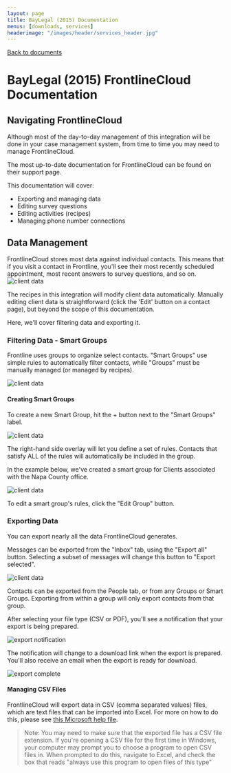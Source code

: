 ```yaml
---
layout: page
title: BayLegal (2015) Documentation
menus: [downloads, services]
headerimage: "/images/header/services_header.jpg"
---
```


<a href="{{ site.baseurl }}/client/baylegal">Back to documents</a>

# BayLegal (2015) FrontlineCloud Documentation

## Navigating FrontlineCloud
Although most of the day-to-day management of this integration will be done in your case management system, from time to time you may need to manage FrontlineCloud.

The most up-to-date documentation for FrontlineCloud can be found on their support page.

This documentation will cover:

* Exporting and managing data
* Editing survey questions
* Editing activities (recipes)
* Managing phone number connections

## Data Management
FrontlineCloud stores most data against individual contacts. This means that if you visit a contact in Frontline, you'll see their most recently scheduled appointment, most recent answers to survey questions, and so on.
![client data]({{site.baseurl}}/images/baylegal/client-data.png)

The recipes in this integration will modify client data automatically. Manually editing client data is straightforward (click the 'Edit' button on a contact page), but beyond the scope of this documentation.

Here, we'll cover filtering data and exporting it.

### Filtering Data - Smart Groups
Frontline uses groups to organize select contacts. "Smart Groups" use simple rules to automatically filter contacts, while "Groups" must be manually managed (or managed by recipes).

![client data]({{site.baseurl}}/client/baylegal/images/People.jpg)

#### Creating Smart Groups
To create a new Smart Group, hit the + button next to the "Smart Groups" label.

![client data]({{site.baseurl}}/client/baylegal/images/Smart-Groups.jpg)

The right-hand side overlay will let you define a set of rules. Contacts that satisfy ALL of the rules will automatically be included in the group.

In the example below, we've created a smart group for Clients associated with the Napa County office.

![client data]({{site.baseurl}}/client/baylegal/images/Built-Smart-Group.jpg)

To edit a smart group's rules, click the "Edit Group" button.

### Exporting Data
You can export nearly all the data FrontlineCloud generates.

Messages can be exported from the "Inbox" tab, using the "Export all" button. Selecting a subset of messages will change this button to "Export selected".

![client data]({{site.baseurl}}/client/baylegal/images/export-messages.jpg)

Contacts can be exported from the People tab, or from any Groups or Smart Groups. Exporting from within a group will only export contacts from that group.

After selecting your file type (CSV or PDF), you'll see a notification that your export is being prepared.

![export notification]({{site.baseurl}}/client/baylegal/images/export-notification.jpg)

The notification will change to a download link when the export is prepared. You'll also receive an email when the export is ready for download.

![export complete]({{site.baseurl}}/client/baylegal/images/export-complete.jpg)

#### Managing CSV Files
FrontlineCloud will export data in CSV (comma separated values) files, which are text files that can be imported into Excel. For more on how to do this, please see [this Microsoft help file](https://support.office.com/en-us/article/Import-or-export-text-txt-or-csv-files-5250ac4c-663c-47ce-937b-339e391393ba).

> Note: You may need to make sure that the exported file has a CSV file extension. If you're opening a CSV file for the first time in Windows, your computer may prompt you to choose a program to open CSV files in. When prompted to do this, navigate to Excel, and check the box that reads "always use this program to open files of this type"
